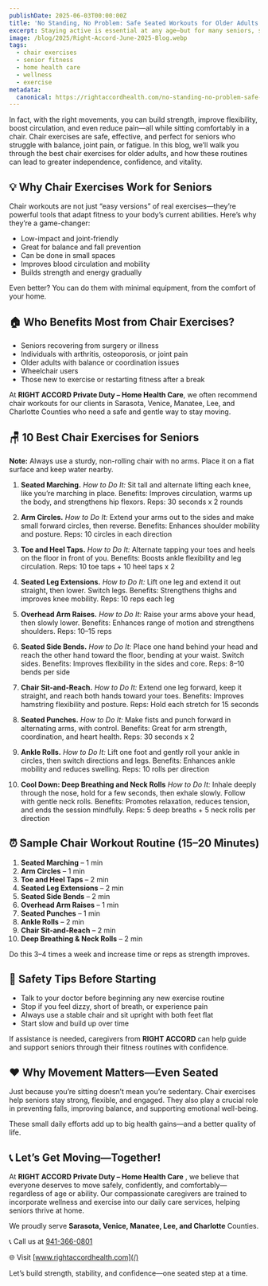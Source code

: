 ```yaml
---
publishDate: 2025-06-03T00:00:00Z
title: 'No Standing, No Problem: Safe Seated Workouts for Older Adults'
excerpt: Staying active is essential at any age—but for many seniors, standing for long periods or engaging in high-impact exercises can be a challenge. That doesn’t mean physical activity is off the table.
image: /blog/2025/Right-Accord-June-2025-Blog.webp
tags:
  - chair exercises
  - senior fitness
  - home health care
  - wellness
  - exercise
metadata:
  canonical: https://rightaccordhealth.com/no-standing-no-problem-safe-seated-workouts-for-older-adults
---
```


In fact, with the right movements, you can build strength, improve flexibility, boost circulation, and even reduce pain—all while sitting comfortably in a chair.
Chair exercises are safe, effective, and perfect for seniors who struggle with balance, joint pain, or fatigue. In this blog, we’ll walk you through the best chair exercises for older adults, and how these routines can lead to greater independence, confidence, and vitality.

## 💡 Why Chair Exercises Work for Seniors

Chair workouts are not just “easy versions” of real exercises—they’re powerful tools that adapt fitness to your body’s current abilities. Here’s why they’re a game-changer:

- Low-impact and joint-friendly
- Great for balance and fall prevention
- Can be done in small spaces
- Improves blood circulation and mobility
- Builds strength and energy gradually

Even better? You can do them with minimal equipment, from the comfort of your home.

## 🏠 Who Benefits Most from Chair Exercises?

- Seniors recovering from surgery or illness
- Individuals with arthritis, osteoporosis, or joint pain
- Older adults with balance or coordination issues
- Wheelchair users
- Those new to exercise or restarting fitness after a break

At **RIGHT ACCORD Private Duty – Home Health Care**, we often recommend chair workouts for our clients in Sarasota, Venice, Manatee, Lee, and Charlotte Counties who need a safe and gentle way to stay moving.

## 🪑 10 Best Chair Exercises for Seniors

**Note:** Always use a sturdy, non-rolling chair with no arms. Place it on a flat surface and keep water nearby.

1. **Seated Marching.**
   _How to Do It:_ Sit tall and alternate lifting each knee, like you’re marching in place.
   Benefits: Improves circulation, warms up the body, and strengthens hip flexors.
   Reps: 30 seconds x 2 rounds

2. **Arm Circles.**
   _How to Do It:_ Extend your arms out to the sides and make small forward circles, then reverse.
   Benefits: Enhances shoulder mobility and posture.
   Reps: 10 circles in each direction

3. **Toe and Heel Taps.**
   _How to Do It:_ Alternate tapping your toes and heels on the floor in front of you.
   Benefits: Boosts ankle flexibility and leg circulation.
   Reps: 10 toe taps + 10 heel taps x 2

4. **Seated Leg Extensions.**
   _How to Do It:_ Lift one leg and extend it out straight, then lower. Switch legs.
   Benefits: Strengthens thighs and improves knee mobility.
   Reps: 10 reps each leg

5. **Overhead Arm Raises.**
   _How to Do It:_ Raise your arms above your head, then slowly lower.
   Benefits: Enhances range of motion and strengthens shoulders.
   Reps: 10–15 reps

6. **Seated Side Bends.**
   _How to Do It:_ Place one hand behind your head and reach the other hand toward the floor, bending at your waist. Switch sides.
   Benefits: Improves flexibility in the sides and core.
   Reps: 8–10 bends per side

7. **Chair Sit-and-Reach.**
   _How to Do It:_ Extend one leg forward, keep it straight, and reach both hands toward your toes.
   Benefits: Improves hamstring flexibility and posture.
   Reps: Hold each stretch for 15 seconds

8. **Seated Punches.**
   _How to Do It:_ Make fists and punch forward in alternating arms, with control.
   Benefits: Great for arm strength, coordination, and heart health.
   Reps: 30 seconds x 2

9. **Ankle Rolls.**
   _How to Do It:_ Lift one foot and gently roll your ankle in circles, then switch directions and legs.
   Benefits: Enhances ankle mobility and reduces swelling.
   Reps: 10 rolls per direction

10. **Cool Down: Deep Breathing and Neck Rolls**
    _How to Do It:_ Inhale deeply through the nose, hold for a few seconds, then exhale slowly. Follow with gentle neck rolls.
    Benefits: Promotes relaxation, reduces tension, and ends the session mindfully.
    Reps: 5 deep breaths + 5 neck rolls per direction

## ⏰ Sample Chair Workout Routine (15–20 Minutes)

1. **Seated Marching** – 1 min
2. **Arm Circles** – 1 min
3. **Toe and Heel Taps** – 2 min
4. **Seated Leg Extensions** – 2 min
5. **Seated Side Bends** – 2 min
6. **Overhead Arm Raises** – 1 min
7. **Seated Punches** – 1 min
8. **Ankle Rolls** – 2 min
9. **Chair Sit-and-Reach** – 2 min
10. **Deep Breathing & Neck Rolls** – 2 min

Do this 3–4 times a week and increase time or reps as strength improves.

## 🔐 Safety Tips Before Starting

- Talk to your doctor before beginning any new exercise routine
- Stop if you feel dizzy, short of breath, or experience pain
- Always use a stable chair and sit upright with both feet flat
- Start slow and build up over time

If assistance is needed, caregivers from **RIGHT ACCORD** can help guide and support seniors through their fitness routines with confidence.

## ❤️ Why Movement Matters—Even Seated

Just because you’re sitting doesn’t mean you’re sedentary. Chair exercises help seniors stay strong, flexible, and engaged. They also play a crucial role in preventing falls, improving balance, and supporting emotional well-being.

These small daily efforts add up to big health gains—and a better quality of life.

## 📞 Let’s Get Moving—Together!

At **RIGHT ACCORD Private Duty – Home Health Care** , we believe that everyone deserves to move safely, confidently, and comfortably—regardless of age or ability. Our compassionate caregivers are trained to incorporate wellness and exercise into our daily care services, helping seniors thrive at home.

We proudly serve **Sarasota, Venice, Manatee, Lee, and Charlotte** Counties.

📞 Call us at [941-366-0801](tel:941-366-0801)

🌐 Visit [www.rightaccordhealth.com](/)

Let’s build strength, stability, and confidence—one seated step at a time.
